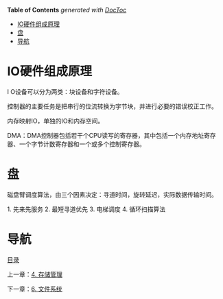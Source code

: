 <!-- START doctoc generated TOC please keep comment here to allow auto update -->
<!-- DON'T EDIT THIS SECTION, INSTEAD RE-RUN doctoc TO UPDATE -->
**Table of Contents**  *generated with [DocToc](https://github.com/thlorenz/doctoc)*

- [IO硬件组成原理](#io%E7%A1%AC%E4%BB%B6%E7%BB%84%E6%88%90%E5%8E%9F%E7%90%86)
- [盘](#%E7%9B%98)
- [导航](#%E5%AF%BC%E8%88%AA)

<!-- END doctoc generated TOC please keep comment here to allow auto update -->

# IO硬件组成原理
I
O设备可以分为两类：块设备和字符设备。

控制器的主要任务是把串行的位流转换为字节块，并进行必要的错误校正工作。

内存映射IO，单独的IO和内存空间。

DMA：DMA控制器包括若干个CPU读写的寄存器，其中包括一个内存地址寄存器、一个字节计数寄存器和一个或多个控制寄存器。

# 盘

磁盘臂调度算法，由三个因素决定：寻道时间，旋转延迟，实际数据传输时间。

1. 先来先服务
2. 最短寻道优先
3. 电梯调度
4. 循环扫描算法

# 导航

[目录](README.md)

上一章：[4. 存储管理](4. 存储管理.md)

下一章：[6. 文件系统](6. 文件系统.md)
